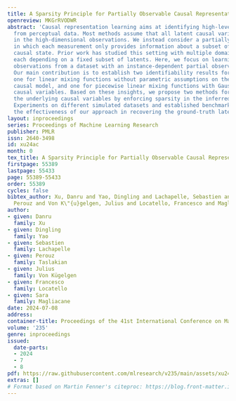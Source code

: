 ```yaml
---
title: A Sparsity Principle for Partially Observable Causal Representation Learning
openreview: MKGrRVODWR
abstract: 'Causal representation learning aims at identifying high-level causal variables
  from perceptual data. Most methods assume that all latent causal variables are captured
  in the high-dimensional observations. We instead consider a partially observed setting,
  in which each measurement only provides information about a subset of the underlying
  causal state. Prior work has studied this setting with multiple domains or views,
  each depending on a fixed subset of latents. Here, we focus on learning from unpaired
  observations from a dataset with an instance-dependent partial observability pattern.
  Our main contribution is to establish two identifiability results for this setting:
  one for linear mixing functions without parametric assumptions on the underlying
  causal model, and one for piecewise linear mixing functions with Gaussian latent
  causal variables. Based on these insights, we propose two methods for estimating
  the underlying causal variables by enforcing sparsity in the inferred representation.
  Experiments on different simulated datasets and established benchmarks highlight
  the effectiveness of our approach in recovering the ground-truth latents.'
layout: inproceedings
series: Proceedings of Machine Learning Research
publisher: PMLR
issn: 2640-3498
id: xu24ac
month: 0
tex_title: A Sparsity Principle for Partially Observable Causal Representation Learning
firstpage: 55389
lastpage: 55433
page: 55389-55433
order: 55389
cycles: false
bibtex_author: Xu, Danru and Yao, Dingling and Lachapelle, Sebastien and Taslakian,
  Perouz and Von K\"{u}gelgen, Julius and Locatello, Francesco and Magliacane, Sara
author:
- given: Danru
  family: Xu
- given: Dingling
  family: Yao
- given: Sebastien
  family: Lachapelle
- given: Perouz
  family: Taslakian
- given: Julius
  family: Von Kügelgen
- given: Francesco
  family: Locatello
- given: Sara
  family: Magliacane
date: 2024-07-08
address:
container-title: Proceedings of the 41st International Conference on Machine Learning
volume: '235'
genre: inproceedings
issued:
  date-parts:
  - 2024
  - 7
  - 8
pdf: https://raw.githubusercontent.com/mlresearch/v235/main/assets/xu24ac/xu24ac.pdf
extras: []
# Format based on Martin Fenner's citeproc: https://blog.front-matter.io/posts/citeproc-yaml-for-bibliographies/
---
```

